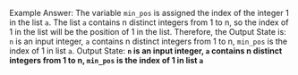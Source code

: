 Example Answer:
The variable `min_pos` is assigned the index of the integer 1 in the list `a`. The list `a` contains n distinct integers from 1 to n, so the index of 1 in the list will be the position of 1 in the list. Therefore, the Output State is: `n` is an input integer, `a` contains n distinct integers from 1 to n, `min_pos` is the index of 1 in list `a`.
Output State: **`n` is an input integer, `a` contains n distinct integers from 1 to n, `min_pos` is the index of 1 in list `a`**